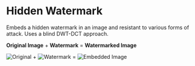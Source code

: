 # Hidden Watermark
Embeds a hidden watermark in an image and resistant to various forms of attack. 
Uses a blind DWT-DCT approach.

**Original Image** + **Watermark** = **Watermarked Image**

![Original](https://raw.githubusercontent.com/mcsyko/hiddenwatermark/master/Readme_Img/original.jpg) + ![Watermark](https://raw.githubusercontent.com/mcsyko/hiddenwatermark/master/Readme_Img/watermark.jpg) = ![Embedded Image](https://raw.githubusercontent.com/mcsyko/hiddenwatermark/master/Readme_Img/embeddedwatermark.jpg)
